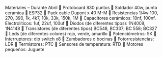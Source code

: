 Materiales – Durante Abril
 Protoboard 830 puntos
 Soldador 40w, punta cerámica
 ESP32
 Pack cable Dupont x 40 M-M
 Resistencias 1/4w 100, 270, 390, 1k, 4k7, 10k, 33k, 150k, 1M
 Capacitores cerámicos: 10nf, 100nf. Electrolíticos: 1uf, 22uf, 100uf
 Diodos (de diferentes tipos): 1N4008, 1N4148
 Transistores (de diferentes tipos) BC548, BC337; BC 558; BC327
 Leds (de diferentes colores) rojo, verde, amarillo
 Potenciómetros: 5K
 Interruptores: dip switch x8
 Zumbadores o bocinas
 Fotorresistencias: LDR
 Termistores: PTC
 Sensores de temperatura: RTD
 Motores pequeños: Juguete

